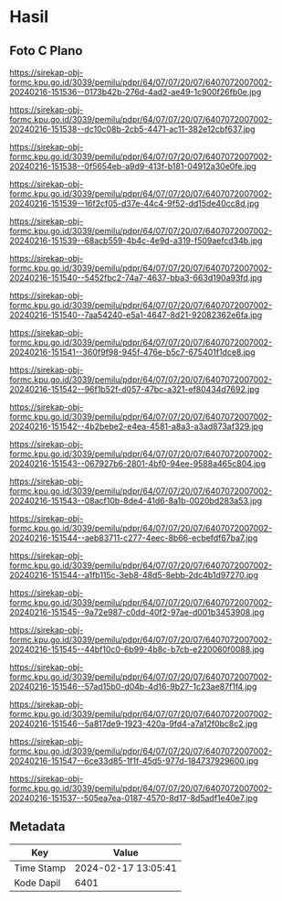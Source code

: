 # Hasil

## Foto C Plano

https://sirekap-obj-formc.kpu.go.id/3039/pemilu/pdpr/64/07/07/20/07/6407072007002-20240216-151536--0173b42b-276d-4ad2-ae49-1c900f26fb0e.jpg

https://sirekap-obj-formc.kpu.go.id/3039/pemilu/pdpr/64/07/07/20/07/6407072007002-20240216-151538--dc10c08b-2cb5-4471-ac11-382e12cbf637.jpg

https://sirekap-obj-formc.kpu.go.id/3039/pemilu/pdpr/64/07/07/20/07/6407072007002-20240216-151538--0f5654eb-a9d9-413f-b181-04912a30e0fe.jpg

https://sirekap-obj-formc.kpu.go.id/3039/pemilu/pdpr/64/07/07/20/07/6407072007002-20240216-151539--16f2cf05-d37e-44c4-9f52-dd15de40cc8d.jpg

https://sirekap-obj-formc.kpu.go.id/3039/pemilu/pdpr/64/07/07/20/07/6407072007002-20240216-151539--68acb559-4b4c-4e9d-a319-f509aefcd34b.jpg

https://sirekap-obj-formc.kpu.go.id/3039/pemilu/pdpr/64/07/07/20/07/6407072007002-20240216-151540--5452fbc2-74a7-4637-bba3-663d190a93fd.jpg

https://sirekap-obj-formc.kpu.go.id/3039/pemilu/pdpr/64/07/07/20/07/6407072007002-20240216-151540--7aa54240-e5a1-4647-8d21-92082362e6fa.jpg

https://sirekap-obj-formc.kpu.go.id/3039/pemilu/pdpr/64/07/07/20/07/6407072007002-20240216-151541--360f9f98-945f-476e-b5c7-675401f1dce8.jpg

https://sirekap-obj-formc.kpu.go.id/3039/pemilu/pdpr/64/07/07/20/07/6407072007002-20240216-151542--96f1b52f-d057-47bc-a321-ef80434d7692.jpg

https://sirekap-obj-formc.kpu.go.id/3039/pemilu/pdpr/64/07/07/20/07/6407072007002-20240216-151542--4b2bebe2-e4ea-4581-a8a3-a3ad873af329.jpg

https://sirekap-obj-formc.kpu.go.id/3039/pemilu/pdpr/64/07/07/20/07/6407072007002-20240216-151543--067927b6-2801-4bf0-94ee-9588a465c804.jpg

https://sirekap-obj-formc.kpu.go.id/3039/pemilu/pdpr/64/07/07/20/07/6407072007002-20240216-151543--08acf10b-8de4-41d6-8a1b-0020bd283a53.jpg

https://sirekap-obj-formc.kpu.go.id/3039/pemilu/pdpr/64/07/07/20/07/6407072007002-20240216-151544--aeb83711-c277-4eec-8b66-ecbefdf67ba7.jpg

https://sirekap-obj-formc.kpu.go.id/3039/pemilu/pdpr/64/07/07/20/07/6407072007002-20240216-151544--a1fb115c-3eb8-48d5-8ebb-2dc4b1d97270.jpg

https://sirekap-obj-formc.kpu.go.id/3039/pemilu/pdpr/64/07/07/20/07/6407072007002-20240216-151545--9a72e987-c0dd-40f2-97ae-d001b3453908.jpg

https://sirekap-obj-formc.kpu.go.id/3039/pemilu/pdpr/64/07/07/20/07/6407072007002-20240216-151545--44bf10c0-6b99-4b8c-b7cb-e220060f0088.jpg

https://sirekap-obj-formc.kpu.go.id/3039/pemilu/pdpr/64/07/07/20/07/6407072007002-20240216-151546--57ad15b0-d04b-4d16-9b27-1c23ae87f1f4.jpg

https://sirekap-obj-formc.kpu.go.id/3039/pemilu/pdpr/64/07/07/20/07/6407072007002-20240216-151546--5a817de9-1923-420a-9fd4-a7a12f0bc8c2.jpg

https://sirekap-obj-formc.kpu.go.id/3039/pemilu/pdpr/64/07/07/20/07/6407072007002-20240216-151547--6ce33d85-1f1f-45d5-977d-184737929600.jpg

https://sirekap-obj-formc.kpu.go.id/3039/pemilu/pdpr/64/07/07/20/07/6407072007002-20240216-151537--505ea7ea-0187-4570-8d17-8d5adf1e40e7.jpg


## Metadata

| Key        | Value               |
| ---------- | ------------------- |
| Time Stamp | 2024-02-17 13:05:41 |
| Kode Dapil | 6401                |



